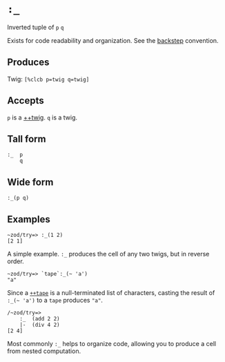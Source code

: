 `:_`
====

Inverted tuple of `p` `q`

Exists for code readability and organization. See the [backstep]() convention.

Produces
--------

Twig: `[%clcb p=twig q=twig]`

Accepts
-------

`p` is a [++twig](). `q` is a twig.

Tall form
---------

    :_  p
        q

Wide form
---------

    :_(p q)

Examples
--------

    ~zod/try=> :_(1 2)
    [2 1]

A simple example. `:_` produces the cell of any two twigs, but in
reverse order.

    ~zod/try=> `tape`:_(~ 'a')
    "a"

Since a [`++tape`]() is a null-terminated list of characters, casting
the result of `:_(~ 'a')` to a `tape` produces `"a"`.

    /~zod/try=> 
        :_  (add 2 2)
        |-  (div 4 2)
    [2 4]

Most commonly `:_` helps to organize code, allowing you to produce a
cell from nested computation.
